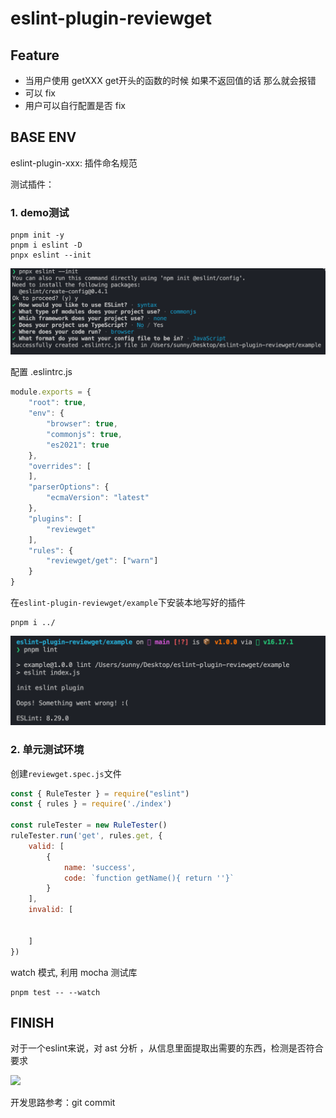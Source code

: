 # eslint-plugin-reviewget

## Feature
- 当用户使用 getXXX  get开头的函数的时候  如果不返回值的话 那么就会报错
- 可以 fix
- 用户可以自行配置是否 fix


## BASE ENV

eslint-plugin-xxx:  插件命名规范

测试插件：

### 1. demo测试

```shell
pnpm init -y
pnpm i eslint -D
pnpx eslint --init
```
![](./assets/cli.png)

配置 .eslintrc.js

```js
module.exports = {
    "root": true,
    "env": {
        "browser": true,
        "commonjs": true,
        "es2021": true
    },
    "overrides": [
    ],
    "parserOptions": {
        "ecmaVersion": "latest"
    },
    "plugins": [
        "reviewget"
    ],
    "rules": {
        "reviewget/get": ["warn"]
    }
}

```

在`eslint-plugin-reviewget/example`下安装本地写好的插件

```shell
pnpm i ../
```

![](./assets/lint-run.png)

### 2. 单元测试环境

创建`reviewget.spec.js`文件

```js
const { RuleTester } = require("eslint")
const { rules } = require('./index')

const ruleTester = new RuleTester()
ruleTester.run('get', rules.get, {
    valid: [
        {
            name: 'success',
            code: `function getName(){ return ''}`
        }
    ],
    invalid: [


    ]
})


```

watch 模式, 利用 mocha 测试库

```shell
pnpm test -- --watch
```



## FINISH

对于一个eslint来说，对 ast 分析 ，从信息里面提取出需要的东西，检测是否符合要求

![](assets/2022-12-04-19-41-12.png)



开发思路参考：git commit